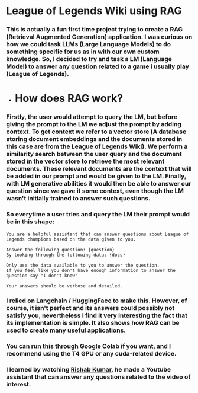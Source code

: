 # League of Legends Wiki using RAG

### This is actually a fun first time project trying to create a RAG (Retrieval Augmented Generation) application. I was curious on how we could task LLMs (Large Language Models) to do something specific for us as in with our own custom knowledge. So, I decided to try and task a LM (Language Model) to answer any question related to a game i usually play (League of Legends).

- # How does RAG work?
### Firstly, the user would attempt to query the LM, but before giving the prompt to the LM we adjust the prompt by adding context. To get context we refer to a vector store (A database storing document embeddings and the documents stored in this case are from the League of Legends Wiki). We perform a similarity search between the user query and the document stored in the vector store to retrieve the most relevant documents. These relevant documents are the context that will be added in our prompt and would be given to the LM. Finally, with LM generative abilities it would then be able to answer our question since we gave it some context, even though the LM wasn't initially trained to answer such questions.

### So everytime a user tries and query the LM their prompt would be in this shape: 
    You are a helpful assistant that can answer questions about League of Legends champions based on the data given to you.

    Answer the following question: {question}
    By looking through the following data: {docs}
    
    Only use the data available to you to answer the question.
    If you feel like you don't have enough information to answer the question say "I don't know"

    Your answers should be verbose and detailed.

### I relied on Langchain / HuggingFace to make this. However, of course, it isn't perfect and its answers could possibly not satisfy you, nevertheless I find it very interesting the fact that its implementation is simple. It also shows how RAG can be used to create many useful applications.
### You can run this through Google Colab if you want, and I recommend using the T4 GPU or any cuda-related device.

### I learned by watching [Rishab Kumar](https://github.com/rishabkumar7), he made a Youtube assistant that can answer any questions related to the video of interest.
